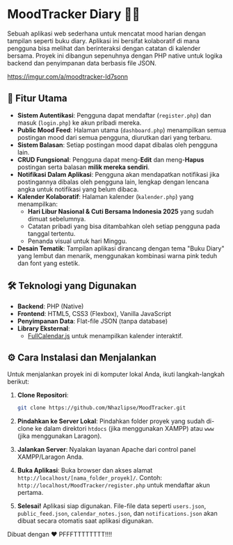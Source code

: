 # MoodTracker Diary 📔✨

Sebuah aplikasi web sederhana untuk mencatat mood harian dengan tampilan seperti buku diary. Aplikasi ini bersifat kolaboratif di mana pengguna bisa melihat dan berinteraksi dengan catatan di kalender bersama. Proyek ini dibangun sepenuhnya dengan PHP native untuk logika backend dan penyimpanan data berbasis file JSON.

https://imgur.com/a/moodtracker-Id7sonn



## 🚀 Fitur Utama

- **Sistem Autentikasi**: Pengguna dapat mendaftar (`register.php`) dan masuk (`login.php`) ke akun pribadi mereka.
- **Public Mood Feed**: Halaman utama (`dashboard.php`) menampilkan semua postingan mood dari semua pengguna, diurutkan dari yang terbaru.
- **Sistem Balasan**: Setiap postingan mood dapat dibalas oleh pengguna lain.
- **CRUD Fungsional**: Pengguna dapat meng-**Edit** dan meng-**Hapus** postingan serta balasan **milik mereka sendiri**.
- **Notifikasi Dalam Aplikasi**: Pengguna akan mendapatkan notifikasi jika postingannya dibalas oleh pengguna lain, lengkap dengan lencana angka untuk notifikasi yang belum dibaca.
- **Kalender Kolaboratif**: Halaman kalender (`kalender.php`) yang menampilkan:
    - **Hari Libur Nasional & Cuti Bersama Indonesia 2025** yang sudah dimuat sebelumnya.
    - Catatan pribadi yang bisa ditambahkan oleh setiap pengguna pada tanggal tertentu.
    - Penanda visual untuk hari Minggu.
- **Desain Tematik**: Tampilan aplikasi dirancang dengan tema "Buku Diary" yang lembut dan menarik, menggunakan kombinasi warna pink teduh dan font yang estetik.


## 🛠️ Teknologi yang Digunakan

- **Backend**: PHP (Native)
- **Frontend**: HTML5, CSS3 (Flexbox), Vanilla JavaScript
- **Penyimpanan Data**: Flat-file JSON (tanpa database)
- **Library Eksternal**:
    - [FullCalendar.js](https://fullcalendar.io/) untuk menampilkan kalender interaktif.


## ⚙️ Cara Instalasi dan Menjalankan

Untuk menjalankan proyek ini di komputer lokal Anda, ikuti langkah-langkah berikut:

1.  **Clone Repositori**:
    ```bash
    git clone https://github.com/Nhazlipse/MoodTracker.git
    ```

2.  **Pindahkan ke Server Lokal**:
    Pindahkan folder proyek yang sudah di-clone ke dalam direktori `htdocs` (jika menggunakan XAMPP) atau `www` (jika menggunakan Laragon).

3.  **Jalankan Server**:
    Nyalakan layanan Apache dari control panel XAMPP/Laragon Anda.

4.  **Buka Aplikasi**:
    Buka browser dan akses alamat `http://localhost/[nama_folder_proyek]/`. Contoh: `http://localhost/MoodTracker/register.php` untuk mendaftar akun pertama.

5.  **Selesai!**
    Aplikasi siap digunakan. File-file data seperti `users.json`, `public_feed.json`, `calendar_notes.json`, dan `notifications.json` akan dibuat secara otomatis saat aplikasi digunakan.


Dibuat dengan ❤️ PFFFTTTTTTTT!!!!